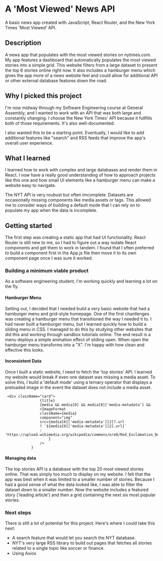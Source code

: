 # A 'Most Viewed' News API  
A basic news app created with JavaScript, React Router, and the New York Times 'Most Viewed' API.  

## Description 
A news app that populates with the most viewed stories on nytimes.com. My app features a dashboard that automatically populates the most viewed stories into a simple grid. This website filters from a large dataset to present the top 6 stories online right now. It also includes a hamburger menu which gives the app more of a news website feel and could allow for additional API or other external database features down the road. 

## Why I picked this project
I'm now midway through my Software Engineering course at General Assembly, and I wanted to work with an API that was both large and constantly changing. I choose the New York Times' API because it fullfills both of those requirements. It's also well-documented. 

I also wanted this to be a starting point. Eventually, I would like to add additional features like "search" and RSS feeds that improve the app's overall user experience. 

## What I learned
I learned how to work with complex and large databases and render them in React. I now have a really good understanding of how to approach projects like this one and how small UI elements like a hamburger menu can make a website easy to navigate. 

The NYT API is very roubust but often imcomplete. Datasets are occasionally missing components like media assets or tags. This allowed me to consider ways of building a default mode that I can rely on to populate my app when the data is incomplete. 

## Getting started
The first step was creating a static app that had UI functionality. React Router is still new to me, so I had to figure out a way isolate React components and get them to work in tandem. I found that I often preferred to build a component first in the App.js file then move it to its own component page once I was sure it worked. 

### Building a minimum viable product
As a software engineering student, I'm working quickly and learning a lot on the fly. 

#### Hamburger Menu
Setting out, I decided that I needed build a very basic website that had a hamburger menu and grid-style homepage. One of the first chanllenges was creating a hamburger menu that transitioned the way I needed it to. I had never built a hamburger menu, but I learned quickly how to build a sliding menu in CSS. I managed to do this by studying other websites that did this and working through sandbox tutorials online. The end result is a menu deploys a simple animation effect of sliding open. When open the hamburger menu transforms into a "X". I'm happy with how clean and effective this looks. 


#### Inconsistent Data
Once I built a static website, I need to fetch the 'top stories' API. I learned my website would break if even one dataset was missing a media asset. To solve this, I build a 'default mode' using a ternary operator that displays a preloaded image in the event the dataset does not include a media asset. 

```
 <div className="card">
                {title}
                {media && media[0] && media[0]['media-metadata'] && 
                <ImageFormat 
                className={media} 
                component="img" 
                src={media[0]['media-metadata'][2]?.url 
                ? `${media[0]['media-metadata'][2].url}` 
                : 'https://upload.wikimedia.org/wikipedia/commons/e/e0/Red_Exclamation_Dot.png'
                    }
                />    
            }
```
#### Managing data
The top stories API is a database with the top 20 most viewed stories online. That was simply too much to display on my website. I felt that the app was best when it was limited to a smaller number of stories. Because I had a good sense of what the data looked like, I was able to filter the dataset down to a smaller number. Now the website includes a featured story ('leading article') and then a grid containing the next six most popular stories. 

### Next steps
There is still a lot of potential for this project. Here's where I could take this next: 
* A search feature that would let you search the NYT database. 
* NYT's very large RSS library to build out pages that fetches all stories related to a single topic like soccer or finance. 
* Using Axios 
